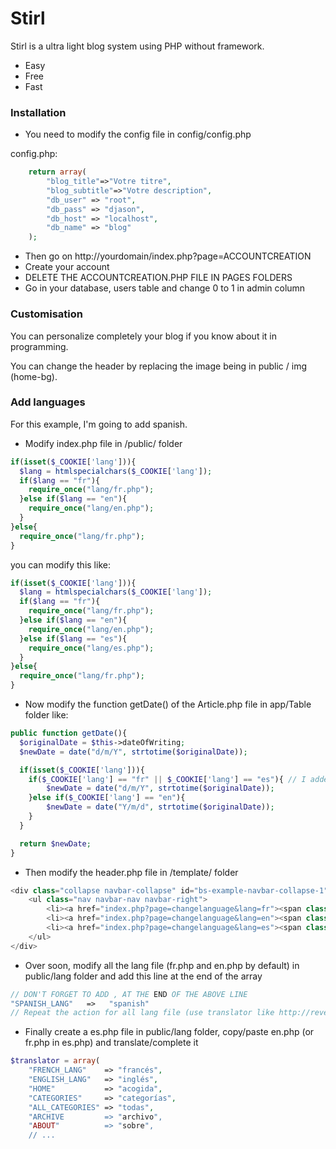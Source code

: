 # Stirl

Stirl is a ultra light blog system using PHP without framework.

  - Easy
  - Free
  - Fast

### Installation

- You need to modify the config file in config/config.php

config.php:

```php
	return array(
		"blog_title"=>"Votre titre",
		"blog_subtitle"=>"Votre description",
		"db_user" => "root",
		"db_pass" => "djason",
		"db_host" => "localhost",
		"db_name" => "blog"
	);
```

- Then go on http://yourdomain/index.php?page=ACCOUNTCREATION
- Create your account
- DELETE THE ACCOUNTCREATION.PHP FILE IN PAGES FOLDERS
- Go in your database, users table and change 0 to 1 in admin column

### Customisation

You can personalize completely your blog if you know about it in programming.

You can change the header by replacing the image being in public / img (home-bg).

### Add languages
For this example, I'm going to add spanish.

- Modify index.php file in /public/ folder
```php
if(isset($_COOKIE['lang'])){
  $lang = htmlspecialchars($_COOKIE['lang']);
  if($lang == "fr"){
    require_once("lang/fr.php");
  }else if($lang == "en"){
    require_once("lang/en.php");
  }
}else{
  require_once("lang/fr.php");
}
```
you can modify this like:
```php
if(isset($_COOKIE['lang'])){
  $lang = htmlspecialchars($_COOKIE['lang']);
  if($lang == "fr"){
    require_once("lang/fr.php");
  }else if($lang == "en"){
    require_once("lang/en.php");
  }else if($lang == "es"){
    require_once("lang/es.php");
  }
}else{
  require_once("lang/fr.php");
}
```
- Now modify the function getDate() of the Article.php file in app/Table folder like:
```php
public function getDate(){
  $originalDate = $this->dateOfWriting;
  $newDate = date("d/m/Y", strtotime($originalDate));

  if(isset($_COOKIE['lang'])){
	if($_COOKIE['lang'] == "fr" || $_COOKIE['lang'] == "es"){ // I added '|| $_COOKIE['lang'] == "es"'
		$newDate = date("d/m/Y", strtotime($originalDate));
	}else if($_COOKIE['lang'] == "en"){
		$newDate = date("Y/m/d", strtotime($originalDate));
	}
  }

  return $newDate;
}
```
- Then modify the header.php file in /template/ folder
```php
<div class="collapse navbar-collapse" id="bs-example-navbar-collapse-1">
	<ul class="nav navbar-nav navbar-right">
		<li><a href="index.php?page=changelanguage&lang=fr"><span class="flag-icon flag-icon-fr"></span> <?php echo $translator['FRENCH_LANG']; ?></a></li>
		<li><a href="index.php?page=changelanguage&lang=en"><span class="flag-icon flag-icon-gb"></span> <?php echo $translator['ENGLISH_LANG']; ?></a></li>
		<li><a href="index.php?page=changelanguage&lang=es"><span class="flag-icon flag-icon-gb"></span> <?php echo $translator['SPANISH_LANG']; ?></a></li>
	</ul>
</div>
```
- Over soon, modify all the lang file (fr.php and en.php by default) in public/lang folder and add this line at the end of the array
```php
// DON'T FORGET TO ADD , AT THE END OF THE ABOVE LINE
"SPANISH_LANG"	 =>   "spanish"
// Repeat the action for all lang file (use translator like http://reverso.com/)
```
- Finally create a es.php file in public/lang folder, copy/paste en.php (or fr.php in es.php) and translate/complete it
```php
$translator = array(
	"FRENCH_LANG"    => "francés",
	"ENGLISH_LANG"   => "inglés",
	"HOME"           => "acogida",
	"CATEGORIES"     => "categorías",
	"ALL_CATEGORIES" => "todas",
	"ARCHIVE         => "archivo",
	"ABOUT"          => "sobre",
	// ...
```
